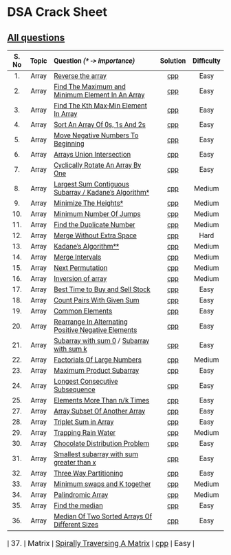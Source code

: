 # DSA Crack Sheet

## [All questions](https://drive.google.com/file/d/1TIj9JtyfoKxdd3U3kpjt869uiImGLnk-/view?usp=sharing)



<span style="font-family:Roboto; font-size:1.3em;">

| S. No  | Topic | Question _(* -> importance)_ | Solution | Difficulty |   
| :----: | :---: | :--------------------------- | :------: | :--------: |   
| 1. | Array | [Reverse the array](https://www.geeksforgeeks.org/write-a-program-to-reverse-an-array-or-string/ "view topic") | [cpp](./1.%20Reverse%20The%20Array.cpp "view my solution") | Easy |    
| 2. | Array | [Find The Maximum and Minimum Element In An Array](https://www.geeksforgeeks.org/maximum-and-minimum-in-an-array/ "view topic") | [cpp](./2.%20Find%20The%20Maximum%20and%20Minimum%20Element%20In%20An%20Array.cpp "view my solution") | Easy |   
| 3. | Array | [Find The Kth Max-Min Element In Array](https://practice.geeksforgeeks.org/problems/kth-smallest-element/0 "view question") | [cpp](./3.%20Find%20The%20Kth%20Max-Min%20Element%20In%20Array.cpp "view my solution") | Easy |   
| 4. | Array | [Sort An Array Of 0s, 1s And 2s](https://practice.geeksforgeeks.org/problems/sort-an-array-of-0s-1s-and-2s/0 "view question") | [cpp](./4.%20Sort%20An%20Array%20Of%200s%201s%20And%202s.cpp "view my solution") | Easy |   
| 5. | Array | [Move Negative Numbers To Beginning](https://www.geeksforgeeks.org/move-negative-numbers-beginning-positive-end-constant-extra-space/ "view topic") | [cpp](./5.%20Move%20Negative%20Numbers%20To%20Beginning.cpp "view my solution") | Easy |   
| 6. | Array | [Arrays Union Intersection](https://practice.geeksforgeeks.org/problems/union-of-two-arrays/0 "view question") | [cpp](./6.%20Arrays%20Union%20Intersection.cpp "view my solution") | Easy |   
| 7. | Array | [Cyclically Rotate An Array By One](https://practice.geeksforgeeks.org/problems/cyclically-rotate-an-array-by-one/0 "view question") | [cpp](./7.%20Cyclically%20Rotate%20An%20Array%20By%20One.cpp "view my solution") | Easy |   
| 8. | Array | [Largest Sum Contiguous Subarray / Kadane's Algorithm*](https://practice.geeksforgeeks.org/problems/kadanes-algorithm/0 "view question") | [cpp](./8.%20Largest%20Sum%20Contiguous%20Subarray.cpp "view my solution") | Medium |   
| 9. | Array | [Minimize The Heights*](https://practice.geeksforgeeks.org/problems/minimize-the-heights3351/1 "view question") | [cpp](./9.%20Minimize%20The%20Heights.cpp "view my solution") | Medium |   
| 10. | Array | [Minimum Number Of Jumps](https://practice.geeksforgeeks.org/problems/minimum-number-of-jumps/0 "view question") | [cpp](./10.%20Minimum%20Number%20Of%20Jumps.cpp "view my solution") | Medium |   
| 11. | Array | [Find the Duplicate Number](https://leetcode.com/problems/find-the-duplicate-number/ "view question") | [cpp](./11.%20Find%20the%20Duplicate%20Number.cpp "view my solution") | Medium |   
| 12. | Array | [Merge Without Extra Space](https://practice.geeksforgeeks.org/problems/merge-two-sorted-arrays5135/1 "view question") | [cpp](./12.%20Merge%20Without%20Extra%20Space.cpp "view my solution") | Hard |   
| 13. | Array | [Kadane's Algorithm**](https://practice.geeksforgeeks.org/problems/kadanes-algorithm/0 "view question") | [cpp](./13.%20Largest%20Sum%20Contiguous%20Subarray.cpp "view my solution") | Medium |   
| 14. | Array | [Merge Intervals](https://leetcode.com/problems/merge-intervals/ "view question") | [cpp](./14.%20Merge%20Intervals.cpp "view my solution") | Medium |   
| 15. | Array | [Next Permutation](https://leetcode.com/problems/next-permutation/ "view question") | [cpp](./15.%20Next%20Permutation.cpp "view my solution") | Medium |   
| 16. | Array | [Inversion of array](https://practice.geeksforgeeks.org/problems/inversion-of-array/0 "view question") | [cpp](./16Inversion%20of%20array.cpp "view my solution") | Medium |   
| 17. | Array | [Best Time to Buy and Sell Stock](https://leetcode.com/problems/best-time-to-buy-and-sell-stock/ "view question") | [cpp](./17.%20Best%20Time%20to%20Buy%20and%20Sell%20Stock.cpp "view my solution") | Easy |   
| 18. | Array | [Count Pairs With Given Sum](https://practice.geeksforgeeks.org/problems/count-pairs-with-given-sum5022/1 "view question") | [cpp](./18.%20Count%20Pairs%20With%20Given%20Sum.cpp "view my solution") | Easy |   
| 19. | Array | [Common Elements](https://practice.geeksforgeeks.org/problems/common-elements1132/1 "view question") | [cpp](./19.%20Common%20Elements.cpp "view my solution") | Easy |   
| 20. | Array | [Rearrange In Alternating Positive Negative Elements](https://www.geeksforgeeks.org/rearrange-array-alternating-positive-negative-items-o1-extra-space/ "view topic") | [cpp](./20.%20Rearrange%20In%20Alternating%20Positive%20Negative%20Elements.cpp "view my solution") | Easy |   
| 21. | Array | [Subarray with sum 0](https://practice.geeksforgeeks.org/problems/subarray-with-0-sum/0 "view question") / [Subarray with sum k](https://leetcode.com/problems/subarray-sum-equals-k/ "view question") | [cpp](./21.%20Subarray%20with%200%20sum.cpp "view my solution") | Easy |   
| 22. | Array | [Factorials Of Large Numbers](https://practice.geeksforgeeks.org/problems/factorials-of-large-numbers/0 "view question") | [cpp](./22.%20Factorials%20Of%20Large%20Numbers.cpp "view my solution") | Medium |   
| 23. | Array | [Maximum Product Subarray](https://practice.geeksforgeeks.org/problems/maximum-product-subarray3604/1 "view question") | [cpp](./23.%20Maximum%20Product%20Subarray.cpp "view my solution") | Easy |   
| 24. | Array | [Longest Consecutive Subsequence](https://practice.geeksforgeeks.org/problems/longest-consecutive-subsequence/0 "view question") | [cpp](./24.%20Longest%20Consecutive%20Subsequence.cpp "view my solution") | Easy |   
| 25. | Array | [Elements More Than n/k Times](https://www.geeksforgeeks.org/given-an-array-of-of-size-n-finds-all-the-elements-that-appear-more-than-nk-times/ "view question") | [cpp](./25.%20Elements%20More%20Than%20nk%20Times.cpp "view my solution") | Easy |   
| 27. | Array | [Array Subset Of Another Array](https://practice.geeksforgeeks.org/problems/array-subset-of-another-array/0 "view question") | [cpp](./27.%20Array%20Subset%20Of%20Another%20Array.cpp "view my solution") | Easy |   
| 28. | Array | [Triplet Sum in Array](https://practice.geeksforgeeks.org/problems/triplet-sum-in-array/0 "view question") | [cpp](./28.%20Triplet%20Sum%20in%20Array.cpp "view my solution") | Easy |   
| 29. | Array | [Trapping Rain Water](https://practice.geeksforgeeks.org/problems/trapping-rain-water/0 "view question") | [cpp](./29.%20Trapping%20Rain%20Water.cpp "view my solution") | Medium |   
| 30. | Array | [Chocolate Distribution Problem](https://practice.geeksforgeeks.org/problems/chocolate-distribution-problem/0 "view question") | [cpp](./30.%20Chocolate%20Distribution%20Problem.cpp "view my solution") | Easy |   
| 31. | Array | [Smallest subarray with sum greater than x](https://practice.geeksforgeeks.org/problems/smallest-subarray-with-sum-greater-than-x/0 "view question") | [cpp](./31.%20Smallest%20subarray%20with%20sum%20greater%20than%20x.cpp "view my solution") | Easy |   
| 32. | Array | [Three Way Partitioning](https://practice.geeksforgeeks.org/problems/three-way-partitioning/1 "view question") | [cpp](./32.%20Three%20Way%20Partitioning.cpp "view my solution") | Easy |   
| 33. | Array | [Minimum swaps and K together](https://practice.geeksforgeeks.org/problems/minimum-swaps-required-to-bring-all-elements-less-than-or-equal-to-k-together/0 "view question") | [cpp](./33.%20Minimum%20swaps%20and%20K%20together.cpp "view my solution") | Medium |   
| 34. | Array | [Palindromic Array](https://practice.geeksforgeeks.org/problems/palindromic-array/0# "view question") | [cpp](./34.%20Palindromic%20Array.cpp "view my solution") | Medium |   
| 35. | Array | [Find the median](https://practice.geeksforgeeks.org/problems/find-the-median0527/1 "view question") | [cpp](./35.%20Find%20the%20median.cpp "view my solution") | Easy |   
| 36. | Array | [Median Of Two Sorted Arrays Of Different Sizes](https://www.geeksforgeeks.org/median-of-two-sorted-arrays-of-different-sizes/ "view topic") | [cpp](./36.%20Median%20Of%20Two%20Sorted%20Arrays%20Of%20Different%20Sizes.cpp "view my solution") | Easy |   
    
| 37. | Matrix | [Spirally Traversing A Matrix](https://practice.geeksforgeeks.org/problems/spirally-traversing-a-matrix/0# "view question") | [cpp](./37.%20Spirally%20Traversing%20A%20Matrix.cpp "view my solution") | Easy |   




<!-- 
|  |  | []( "view topic") | []( "view my solution") |  |   
|  |  | []( "view topic") | []( "view my solution") |  |   
|  |  | []( "view topic") | []( "view my solution") |  |   
|  |  | []( "view topic") | []( "view my solution") |  |    
--> 








</span>